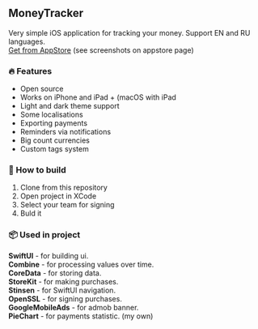 ## MoneyTracker
Very simple iOS application for tracking your money. Support EN and RU languages.<br>
<a href="https://apps.apple.com/ua/app/moneytracker/id1631794003">Get from AppStore</a> (see screenshots on appstore page)

### 🔥 Features
- Open source
- Works on iPhone and iPad + (macOS with iPad
- Light and dark theme support
- Some localisations
- Exporting payments
- Reminders via notifications
- Big count currencies
- Custom tags system

### 🔨 How to build
1. Clone from this repository
2. Open project in XCode
3. Select your team for signing
4. Buld it

### 📦 Used in project
<b>SwiftUI</b> - for building ui.<br>
<b>Combine</b> - for processing values over time.<br>
<b>CoreData</b> - for storing data.<br>
<b>StoreKit</b> - for making purchases.<br>
<b>Stinsen</b> - for SwiftUI navigation.<br>
<b>OpenSSL</b> - for signing purchases.<br>
<b>GoogleMobileAds</b> - for admob banner.<br>
<b>PieChart</b> - for payments statistic. (my own)<br>
